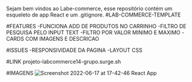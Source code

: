 Sejam bem vindos ao Labe-commerce, esse repositório contém um esqueleto de app React e um .gitignore.
#LAB-COMMERCE-TEMPLATE

#FEATURES
-FUNCIONA ADD DE PRODUTOS NO CARRINHO
-FILTRO DE PESQUISA PELO INPUT TEXT
-FILTRO POR VALOR MINIMO E MAXIMO
-CARDS COM IMAGENS E DESCRICAO

#ISSUES
-RESPONSIVIDADE DA PAGINA
-LAYOUT CSS

#LINK
projeto-labcommerce14-grupo.surge.sh

#IMAGENS
![Screenshot 2022-06-17 at 17-42-46 React App](https://user-images.githubusercontent.com/72455409/174401689-2c81ef83-f829-4bad-9170-78d02cf0febe.png)

